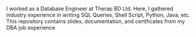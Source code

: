 I worked as a Database Engineer at Therap BD Ltd. Here, I gathered industry experience in writing SQL Queries, Shell Script, Python, Java, etc. This repository contains slides, documentation, and certificates from my DBA job experience.
